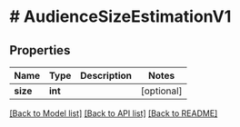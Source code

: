 # # AudienceSizeEstimationV1

## Properties

Name | Type | Description | Notes
------------ | ------------- | ------------- | -------------
**size** | **int** |  | [optional]

[[Back to Model list]](../../README.md#models) [[Back to API list]](../../README.md#endpoints) [[Back to README]](../../README.md)
